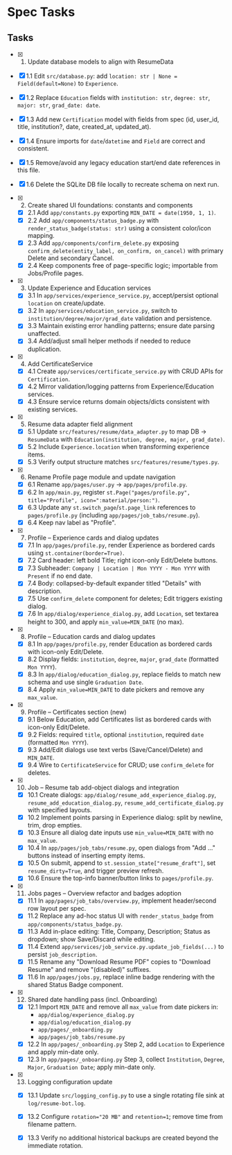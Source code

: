 # Spec Tasks

## Tasks

 - [x] 1. Update database models to align with ResumeData
  - [x] 1.1 Edit `src/database.py`: add `location: str | None = Field(default=None)` to `Experience`.
  - [x] 1.2 Replace `Education` fields with `institution: str`, `degree: str`, `major: str`, `grad_date: date`.
  - [x] 1.3 Add new `Certification` model with fields from spec (id, user_id, title, institution?, date, created_at, updated_at).
  - [x] 1.4 Ensure imports for `date`/`datetime` and `Field` are correct and consistent.
  - [x] 1.5 Remove/avoid any legacy education start/end date references in this file.
  - [x] 1.6 Delete the SQLite DB file locally to recreate schema on next run.

- [x] 2. Create shared UI foundations: constants and components
  - [x] 2.1 Add `app/constants.py` exporting `MIN_DATE = date(1950, 1, 1)`.
  - [x] 2.2 Add `app/components/status_badge.py` with `render_status_badge(status: str)` using a consistent color/icon mapping.
  - [x] 2.3 Add `app/components/confirm_delete.py` exposing `confirm_delete(entity_label, on_confirm, on_cancel)` with primary Delete and secondary Cancel.
  - [x] 2.4 Keep components free of page-specific logic; importable from Jobs/Profile pages.

- [x] 3. Update Experience and Education services
  - [x] 3.1 In `app/services/experience_service.py`, accept/persist optional `location` on create/update.
  - [x] 3.2 In `app/services/education_service.py`, switch to `institution/degree/major/grad_date` validation and persistence.
  - [x] 3.3 Maintain existing error handling patterns; ensure date parsing unaffected.
  - [x] 3.4 Add/adjust small helper methods if needed to reduce duplication.

- [x] 4. Add CertificateService
  - [x] 4.1 Create `app/services/certificate_service.py` with CRUD APIs for `Certification`.
  - [x] 4.2 Mirror validation/logging patterns from Experience/Education services.
  - [x] 4.3 Ensure service returns domain objects/dicts consistent with existing services.

- [x] 5. Resume data adapter field alignment
  - [x] 5.1 Update `src/features/resume/data_adapter.py` to map DB → `ResumeData` with `Education(institution, degree, major, grad_date)`.
  - [x] 5.2 Include `Experience.location` when transforming experience items.
  - [x] 5.3 Verify output structure matches `src/features/resume/types.py`.

- [x] 6. Rename Profile page module and update navigation
  - [x] 6.1 Rename `app/pages/user.py` → `app/pages/profile.py`.
  - [x] 6.2 In `app/main.py`, register `st.Page("pages/profile.py", title="Profile", icon=":material/person:")`.
  - [x] 6.3 Update any `st.switch_page`/`st.page_link` references to `pages/profile.py` (including `app/pages/job_tabs/resume.py`).
  - [x] 6.4 Keep nav label as "Profile".

- [x] 7. Profile – Experience cards and dialog updates
  - [x] 7.1 In `app/pages/profile.py`, render Experience as bordered cards using `st.container(border=True)`.
  - [x] 7.2 Card header: left bold Title; right icon-only Edit/Delete buttons.
  - [x] 7.3 Subheader: `Company | Location | Mon YYYY - Mon YYYY` with `Present` if no end date.
  - [x] 7.4 Body: collapsed-by-default expander titled "Details" with description.
  - [x] 7.5 Use `confirm_delete` component for deletes; Edit triggers existing dialog.
  - [x] 7.6 In `app/dialog/experience_dialog.py`, add `Location`, set textarea height to 300, and apply `min_value=MIN_DATE` (no max).

- [x] 8. Profile – Education cards and dialog updates
  - [x] 8.1 In `app/pages/profile.py`, render Education as bordered cards with icon-only Edit/Delete.
  - [x] 8.2 Display fields: `institution`, `degree`, `major`, `grad_date` (formatted `Mon YYYY`).
  - [x] 8.3 In `app/dialog/education_dialog.py`, replace fields to match new schema and use single `Graduation Date`.
  - [x] 8.4 Apply `min_value=MIN_DATE` to date pickers and remove any `max_value`.

- [x] 9. Profile – Certificates section (new)
  - [x] 9.1 Below Education, add Certificates list as bordered cards with icon-only Edit/Delete.
  - [x] 9.2 Fields: required `title`, optional `institution`, required `date` (formatted `Mon YYYY`).
  - [x] 9.3 Add/Edit dialogs use text verbs (Save/Cancel/Delete) and `MIN_DATE`.
  - [x] 9.4 Wire to `CertificateService` for CRUD; use `confirm_delete` for deletes.

- [x] 10. Job – Resume tab add-object dialogs and integration
  - [x] 10.1 Create dialogs: `app/dialog/resume_add_experience_dialog.py`, `resume_add_education_dialog.py`, `resume_add_certificate_dialog.py` with specified layouts.
  - [x] 10.2 Implement points parsing in Experience dialog: split by newline, trim, drop empties.
  - [x] 10.3 Ensure all dialog date inputs use `min_value=MIN_DATE` with no `max_value`.
  - [x] 10.4 In `app/pages/job_tabs/resume.py`, open dialogs from "Add ..." buttons instead of inserting empty items.
  - [x] 10.5 On submit, append to `st.session_state["resume_draft"]`, set `resume_dirty=True`, and trigger preview refresh.
  - [x] 10.6 Ensure the top-info banner/button links to `pages/profile.py`.

- [x] 11. Jobs pages – Overview refactor and badges adoption
  - [x] 11.1 In `app/pages/job_tabs/overview.py`, implement header/second row layout per spec.
  - [x] 11.2 Replace any ad-hoc status UI with `render_status_badge` from `app/components/status_badge.py`.
  - [x] 11.3 Add in-place editing: Title, Company, Description; Status as dropdown; show Save/Discard while editing.
  - [x] 11.4 Extend `app/services/job_service.py.update_job_fields(...)` to persist `job_description`.
  - [x] 11.5 Rename any "Download Resume PDF" copies to "Download Resume" and remove "(disabled)" suffixes.
  - [x] 11.6 In `app/pages/jobs.py`, replace inline badge rendering with the shared Status Badge component.

- [x] 12. Shared date handling pass (incl. Onboarding)
  - [x] 12.1 Import `MIN_DATE` and remove all `max_value` from date pickers in:
    - `app/dialog/experience_dialog.py`
    - `app/dialog/education_dialog.py`
    - `app/pages/_onboarding.py`
    - `app/pages/job_tabs/resume.py`
  - [x] 12.2 In `app/pages/_onboarding.py` Step 2, add `Location` to Experience and apply min-date only.
  - [x] 12.3 In `app/pages/_onboarding.py` Step 3, collect `Institution`, `Degree`, `Major`, `Graduation Date`; apply min-date only.

- [x] 13. Logging configuration update
  - [x] 13.1 Update `src/logging_config.py` to use a single rotating file sink at `log/resume-bot.log`.
  - [x] 13.2 Configure `rotation="20 MB"` and `retention=1`; remove time from filename pattern.
  - [x] 13.3 Verify no additional historical backups are created beyond the immediate rotation.


